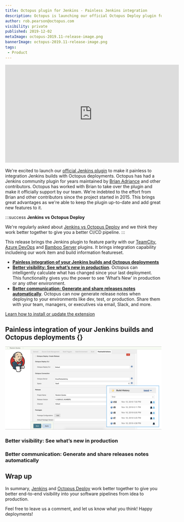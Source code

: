 ```yaml
---
title: Octopus plugin for Jenkins - Painless Jenkins integration
description: Octopus is launching our official Octopus Deploy plugin for Jenkins automation server making it painless to integration your Jenkins build with Octopus deployments.
author: rob.pearson@octopus.com
visibility: private
published: 2019-12-02
metaImage: octopus-2019.11-release-image.png
bannerImage: octopus-2019.11-release-image.png
tags:
 - Product
---
```


<iframe width="560" height="315" src="https://www.youtube.com/embed/TODO" frameborder="0" allowfullscreen></iframe>

We're excited to launch our [official Jenkins plugin](https://plugins.jenkins.io/octopusdeploy) to make it painless to integration Jenkins builds with Octopus deployments. Octopus has had a Jenkins community plugin for years maintained by [Brian Adriance](https://github.com/badriance) and other contributors. Octopus has worked with Brian to take over the plugin and make it officially support by our team. We're indebted to the effort from Brian and other contributors since the project started in 2015. This brings great advantages as we're able to keep the plugin up-to-date and add great new features to it. 

:::success
**Jenkins vs Octopus Deploy**

We're regularly asked about [Jenkins vs Octopus Deploy](/blog/2019-12/jenkins-vs-octopus-deploy/index.md) and we think they work better together to give you a better CI/CD pipeline.
:::

This release brings the Jenkins plugin to feature parity with our [TeamCity](https://plugins.jetbrains.com/plugin/9038-octopus-deploy-integration/), [Azure DevOps](https://marketplace.visualstudio.com/items?itemName=octopusdeploy.octopus-deploy-build-release-tasks) and [Bamboo Server](https://marketplace.atlassian.com/apps/1217235/octopus-deploy-bamboo-add-on?hosting=server&tab=overview) plugins. It brings integration capability includeing our work item and build information featureset.

* **[Painless integration of your Jenkins builds and Octopus deployments](/blog/2019-12/jenkins-vs-octopus-deploy/index.md#painless-integration-of-your-jenkins-builds-and-octopus-deployments)**
* **[Better visibility: See what’s new in production](/blog/2019-12/jenkins-vs-octopus-deploy/index.md#see-whats-new-in-production)**. Octopus can intelligently calculate what has changed since your last deployment. This functionality gives you the power to see ‘What’s New’ in production or any other environment.
* **[Better communication: Generate and share releases notes automatically](/blog/2019-12/jenkins-vs-octopus-deploy/index.md#generate-and-share-share-release-notes-automatically)**. Octopus can now generate release notes when deploying to your environments like dev, test, or production. Share them with your team, managers, or executives via email, Slack, and more.

[Learn how to install or update the extension](/blog/2019-12/jenkins-vs-octopus-deploy/index.md#how-to-install-jenkins-plugin)

## Painless integration of your Jenkins builds and Octopus deployments {}

![Octopus Jenkins Plugin](octopus-deploy-jenkins-plugin.png "width=600")



### Better visibility: See what’s new in production

### Better communication: Generate and share releases notes automatically

## Wrap up

In summary, [Jenkins](https://dev.azure.com) and [Octopus Deploy](https://octopus.com) work better together to give you better end-to-end visibility into your software pipelines from idea to production.

 Feel free to leave us a comment, and let us know what you think! Happy deployments!
